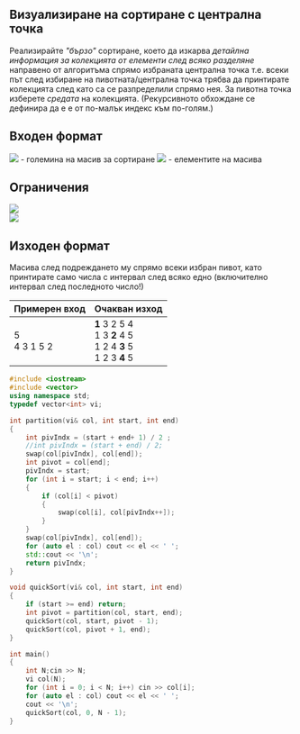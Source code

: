 ## Визуализиране на сортиране с централна точка

Реализирайте *"бързо"* сортиране, което да изкарва *детайлна информация за колекцията от елементи след всяко разделяне* направено от алгоритъма спрямо избраната централна точка т.е. всеки път след избиране на пивотната/централна точка трябва да принтирате колекцията след като са се разпределили спрямо нея. За пивотна точка изберете *средата* на колекцията. (Рекурсивното обхождане се дефинира да е е от по-малък индекс към по-голям.)

## Входен формат

<img src="https://latex.codecogs.com/svg.latex?\Large&space;N"> - големина на масив за сортиране <img src="https://latex.codecogs.com/svg.latex?\Large&space;x_1,x_2,...,x_N"> - елементите на масива

## Ограничения

<img src="https://latex.codecogs.com/svg.latex?\Large&space;0<N<100000"><br>
<img src="https://latex.codecogs.com/svg.latex?\Large&space;0<x_i<1000000">

## Изходен формат

Масива след подреждането му спрямо всеки избран пивот, като принтирате само числа с интервал след всяко едно (включително интервал след последното число!)

Примерен вход|Очакван изход
-|-
5<br>4 3 1 5 2|**1** 3 2 5 4<br>1 3 **2** 4 5<br>1 2 4 **3** 5<br>1 2 3 **4** 5

```cpp
#include <iostream>
#include <vector>
using namespace std;
typedef vector<int> vi;

int partition(vi& col, int start, int end)
{
	int pivIndx = (start + end+ 1) / 2 ;
	//int pivIndx = (start + end) / 2;
	swap(col[pivIndx], col[end]);
	int pivot = col[end];
	pivIndx = start;
	for (int i = start; i < end; i++)
	{
		if (col[i] < pivot)
		{
			swap(col[i], col[pivIndx++]);
		}
	}
	swap(col[pivIndx], col[end]);
	for (auto el : col) cout << el << ' ';
	std::cout << '\n';
	return pivIndx;
}

void quickSort(vi& col, int start, int end)
{
	if (start >= end) return;
	int pivot = partition(col, start, end);
	quickSort(col, start, pivot - 1);
	quickSort(col, pivot + 1, end);
}

int main()
{
	int N;cin >> N;
	vi col(N);
	for (int i = 0; i < N; i++) cin >> col[i];
	for (auto el : col) cout << el << ' ';
	cout << '\n';
	quickSort(col, 0, N - 1);
}
```
